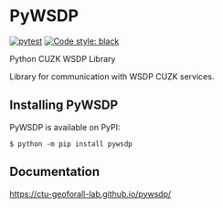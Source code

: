 # PyWSDP

[![pytest](https://github.com/ctu-geoforall-lab/pywsdp/actions/workflows/pytest.yml/badge.svg?branch=master)](https://github.com/ctu-geoforall-lab/pywsdp/actions/workflows/pytest.yml)
[![Code style: black](https://img.shields.io/badge/code%20style-black-000000.svg)](https://github.com/psf/black)

Python CUZK WSDP Library

Library for communication with WSDP CUZK services.

## Installing PyWSDP

PyWSDP is available on PyPI:

```console
$ python -m pip install pywsdp
```

## Documentation

https://ctu-geoforall-lab.github.io/pywsdp/
